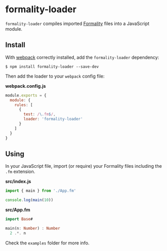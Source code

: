 # formality-loader

`formality-loader` compiles imported [Formality](https://github.com/moonad/Formality) files into a JavaScript module.

## Install

With [webpack](https://github.com/webpack/webpack) correctly installed, add the `formality-loader` dependency:

```console
$ npm install formality-loader --save-dev
```

Then add the loader to your `webpack` config file:

**webpack.config.js**

```js
module.exports = {
  module: {
    rules: [
      {
        test: /\.fm$/,
        loader: 'formality-loader'
      }
    ]
  }
}
```

## Using

In your JavaScript file, import (or require) your Formality files including the `.fm` extension.

**src/index.js**

```js
import { main } from './App.fm'

console.log(main(10))
```

**src/App.fm**

```haskell
import Base#

main(n: Number) : Number
  2 .*. n
```

Check the `examples` folder for more info.
